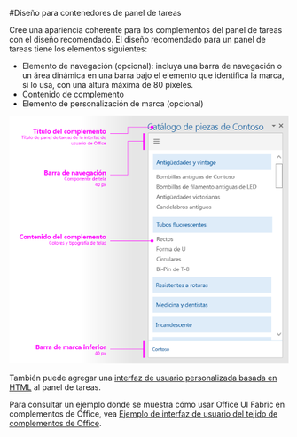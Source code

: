 #Diseño para contenedores de panel de tareas


Cree una apariencia coherente para los complementos del panel de tareas con el diseño recomendado. El diseño recomendado para un panel de tareas tiene los elementos siguientes: 

- Elemento de navegación (opcional): incluya una barra de navegación o un área dinámica en una barra bajo el elemento que identifica la marca, si lo usa, con una altura máxima de 80 píxeles.
- Contenido de complemento
- Elemento de personalización de marca (opcional)

![Diseño de un panel de tareas donde se muestran elementos de personalización de marca, navegación y contenido](../../../images/layouts_taskpane_v0.02.png)

También puede agregar una [interfaz de usuario personalizada basada en HTML](ui-elements.md#custom-HTML-based-UI) al panel de tareas.

Para consultar un ejemplo donde se muestra cómo usar Office UI Fabric en complementos de Office, vea [Ejemplo de interfaz de usuario del tejido de complementos de Office](https://github.com/OfficeDev/Office-Add-in-Fabric-UI-Sample).

<!-- Add sample template for content add-in and individual building blocks - Branding, Navigation bar or pivot, input, layout components -->
